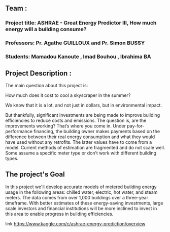 ## Team :
### Project title: ASHRAE - Great Energy Predictor III, How much energy will a building consume?

### Professors:  Pr. Agathe GUILLOUX and Pr. Simon BUSSY


### Students: Mamadou Kanoute , Imad Bouhou , Ibrahima BA

## Project Description : 
The main question about this project is:

How much does it cost to cool a skyscraper in the summer?

We know that it is a lot, and not just in dollars, but in environmental impact.

But thankfully, significant investments are being made to improve building efficiencies to reduce costs and emissions. The question is, are the improvements working? 
That’s where you come in. Under pay-for-performance financing, the building owner makes payments based on the difference between their real energy consumption 
and what they would have used without any retrofits. The latter values have to come from a model. Current methods of estimation are fragmented and do not scale well. 
Some assume a specific meter type or don’t work with different building types.


## The project's Goal

In this project we'll develop accurate models of metered building energy usage in the following areas: chilled water, electric, hot water, and steam meters.
The data comes from over 1,000 buildings over a three-year timeframe. With better estimates of these energy-saving investments, 
large scale investors and financial institutions will be more inclined to invest in this area to enable progress in building efficiencies.

link https://www.kaggle.com/c/ashrae-energy-prediction/overview
